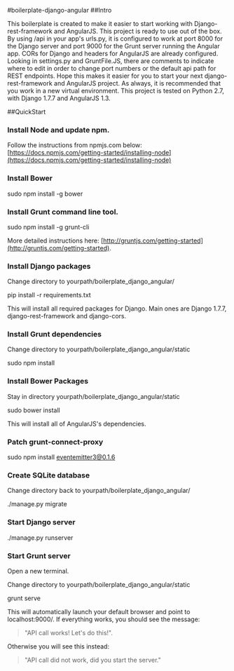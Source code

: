 #boilerplate-django-angular
##Intro

This boilerplate is created to make it easier to start working with Django-rest-framework and AngularJS.  This project is ready to use out of the box.  By using /api in your app's urls.py, it is configured to work at port 8000 for the Django server and port 9000 for the Grunt server running the Angular app.  CORs for Django and headers for AngularJS are already configured.  Looking in settings.py and GruntFile.JS, there are comments to indicate where to edit in order to change port numbers or the default api path for REST endpoints.  Hope this makes it easier for you to start your next django-rest-framework and AngularJS project.  As always, it is recommended that you work in a new virtual environment.  This project is tested on Python 2.7, with Django 1.7.7 and AngularJS 1.3.

##QuickStart

### Install Node and update npm.

Follow the instructions from npmjs.com below:
[https://docs.npmjs.com/getting-started/installing-node](https://docs.npmjs.com/getting-started/installing-node)

### Install Bower

sudo npm install -g bower

### Install Grunt command line tool.

sudo npm install -g grunt-cli

More detailed instructions here: [http://gruntjs.com/getting-started](http://gruntjs.com/getting-started).

### Install Django packages

Change directory to yourpath/boilerplate_django_angular/

pip install -r requirements.txt

This will install all required packages for Django.  Main ones are Django 1.7.7, django-rest-framework and django-cors.

### Install Grunt dependencies

Change directory to yourpath/boilerplate_django_angular/static

sudo npm install

### Install Bower Packages

Stay in directory yourpath/boilerplate_django_angular/static

sudo bower install

This will install all of AngularJS's dependencies.

### Patch grunt-connect-proxy

sudo npm install eventemitter3@0.1.6

### Create SQLite database
Change directory back to yourpath/boilerplate_django_angular/

./manage.py migrate

### Start Django server
./manage.py runserver

### Start Grunt server
Open a new terminal.

Change directory to yourpath/boilerplate_django_angular/static

grunt serve

This will automatically launch your default browser and point to localhost:9000/.  If everything works, you should see the message:

> "API call works!  Let's do this!".

Otherwise you will see this instead:

> "API call did not work, did you start the server."
